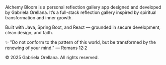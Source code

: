 Alchemy Bloom is a personal reflection gallery app designed and developed by Gabriela Orellana. It’s a full-stack reflection gallery inspired by spiritual transformation and inner growth.

Built with Java, Spring Boot, and React — grounded in secure development, clean design, and faith.

✨
"Do not conform to the pattern of this world, but be transformed by the renewing of your mind."
— Romans 12:2

© 2025 Gabriela Orellana. All rights reserved.